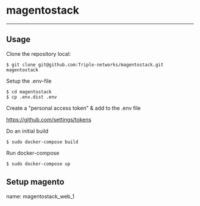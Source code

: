 # magentostack
--------------

## Usage

Clone the repository local:

    $ git clone git@github.com:Triple-networks/magentostack.git magentostack

Setup the .env-file

    $ cd magentostack
    $ cp .env.dist .env

Create a "personal access token" & add to the .env file

https://github.com/settings/tokens


Do an initial build


    $ sudo docker-compose build


Run docker-compose

    $ sudo docker-compose up


## Setup magento

name: magentostack_web_1



